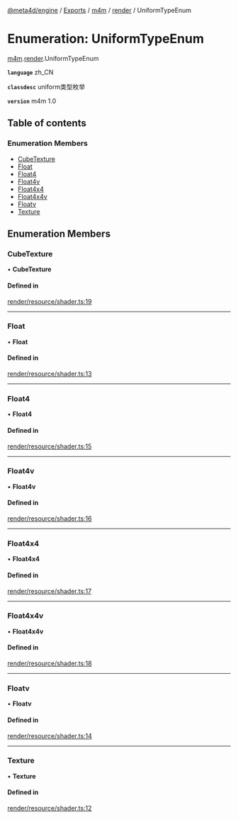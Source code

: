 [@meta4d/engine](../README.md) / [Exports](../modules.md) / [m4m](../modules/m4m.md) / [render](../modules/m4m.render.md) / UniformTypeEnum

# Enumeration: UniformTypeEnum

[m4m](../modules/m4m.md).[render](../modules/m4m.render.md).UniformTypeEnum

**`language`** zh_CN

**`classdesc`**
uniform类型枚举

**`version`** m4m 1.0

## Table of contents

### Enumeration Members

- [CubeTexture](m4m.render.UniformTypeEnum.md#cubetexture)
- [Float](m4m.render.UniformTypeEnum.md#float)
- [Float4](m4m.render.UniformTypeEnum.md#float4)
- [Float4v](m4m.render.UniformTypeEnum.md#float4v)
- [Float4x4](m4m.render.UniformTypeEnum.md#float4x4)
- [Float4x4v](m4m.render.UniformTypeEnum.md#float4x4v)
- [Floatv](m4m.render.UniformTypeEnum.md#floatv)
- [Texture](m4m.render.UniformTypeEnum.md#texture)

## Enumeration Members

### CubeTexture

• **CubeTexture**

#### Defined in

[render/resource/shader.ts:19](https://github.com/meta4d-me/meta4d-engine/blob/cf6bfe6/src/render/resource/shader.ts#L19)

___

### Float

• **Float**

#### Defined in

[render/resource/shader.ts:13](https://github.com/meta4d-me/meta4d-engine/blob/cf6bfe6/src/render/resource/shader.ts#L13)

___

### Float4

• **Float4**

#### Defined in

[render/resource/shader.ts:15](https://github.com/meta4d-me/meta4d-engine/blob/cf6bfe6/src/render/resource/shader.ts#L15)

___

### Float4v

• **Float4v**

#### Defined in

[render/resource/shader.ts:16](https://github.com/meta4d-me/meta4d-engine/blob/cf6bfe6/src/render/resource/shader.ts#L16)

___

### Float4x4

• **Float4x4**

#### Defined in

[render/resource/shader.ts:17](https://github.com/meta4d-me/meta4d-engine/blob/cf6bfe6/src/render/resource/shader.ts#L17)

___

### Float4x4v

• **Float4x4v**

#### Defined in

[render/resource/shader.ts:18](https://github.com/meta4d-me/meta4d-engine/blob/cf6bfe6/src/render/resource/shader.ts#L18)

___

### Floatv

• **Floatv**

#### Defined in

[render/resource/shader.ts:14](https://github.com/meta4d-me/meta4d-engine/blob/cf6bfe6/src/render/resource/shader.ts#L14)

___

### Texture

• **Texture**

#### Defined in

[render/resource/shader.ts:12](https://github.com/meta4d-me/meta4d-engine/blob/cf6bfe6/src/render/resource/shader.ts#L12)
